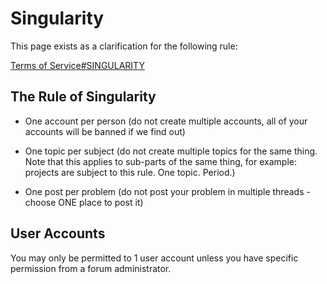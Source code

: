 Singularity
============


This page exists as a clarification for the following rule:

[Terms of Service#SINGULARITY](/rules/terms-of-service/#singularity)

## The Rule of Singularity

- One account per person (do not create multiple accounts, all of your accounts will be banned if we find out)

- One topic per subject (do not create multiple topics for the same thing. Note that this applies to sub-parts of the same thing, for example: projects are subject to this rule. One topic. Period.)

- One post per problem (do not post your problem in multiple threads - choose ONE place to post it)

## User Accounts

You may only be permitted to 1 user account unless you have specific permission from a forum administrator.
